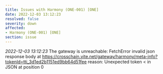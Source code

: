 ```yaml
---
title: Issues with Harmony (ONE-001) [ONE]
date: 2022-12-03 13:12:23
resolved: false
severity: down
affected:
- Harmony (ONE-001) [ONE]
section: issue
---
```


*2022-12-03 13:12:23* The gateway is unreachable: FetchError invalid json response body at https://crosschain.vite.net/gateway/harmony/meta-info?tokenId=tti_3d1ed2b1151ed9bb64d51fee reason: Unexpected token < in JSON at position 0
